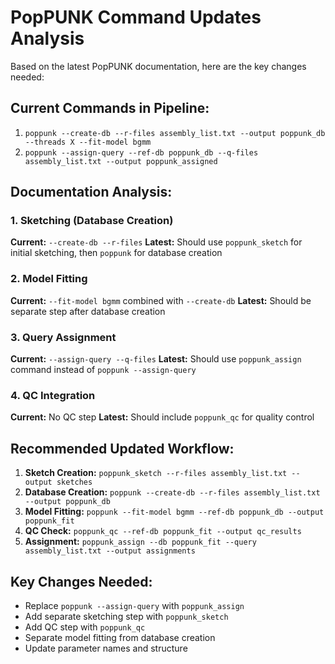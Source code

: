 # PopPUNK Command Updates Analysis

Based on the latest PopPUNK documentation, here are the key changes needed:

## Current Commands in Pipeline:
1. `poppunk --create-db --r-files assembly_list.txt --output poppunk_db --threads X --fit-model bgmm`
2. `poppunk --assign-query --ref-db poppunk_db --q-files assembly_list.txt --output poppunk_assigned`

## Documentation Analysis:

### 1. Sketching (Database Creation)
**Current:** `--create-db --r-files`
**Latest:** Should use `poppunk_sketch` for initial sketching, then `poppunk` for database creation

### 2. Model Fitting  
**Current:** `--fit-model bgmm` combined with `--create-db`
**Latest:** Should be separate step after database creation

### 3. Query Assignment
**Current:** `--assign-query --q-files`
**Latest:** Should use `poppunk_assign` command instead of `poppunk --assign-query`

### 4. QC Integration
**Current:** No QC step
**Latest:** Should include `poppunk_qc` for quality control

## Recommended Updated Workflow:

1. **Sketch Creation:** `poppunk_sketch --r-files assembly_list.txt --output sketches`
2. **Database Creation:** `poppunk --create-db --r-files assembly_list.txt --output poppunk_db`  
3. **Model Fitting:** `poppunk --fit-model bgmm --ref-db poppunk_db --output poppunk_fit`
4. **QC Check:** `poppunk_qc --ref-db poppunk_fit --output qc_results`
5. **Assignment:** `poppunk_assign --db poppunk_fit --query assembly_list.txt --output assignments`

## Key Changes Needed:
- Replace `poppunk --assign-query` with `poppunk_assign`
- Add separate sketching step with `poppunk_sketch`
- Add QC step with `poppunk_qc`
- Separate model fitting from database creation
- Update parameter names and structure